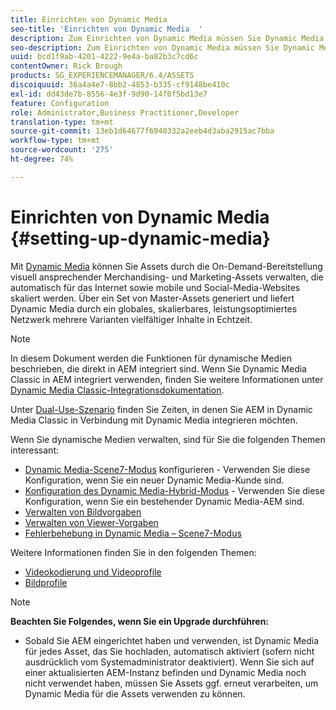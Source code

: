 ```yaml
---
title: Einrichten von Dynamic Media
seo-title: 'Einrichten von Dynamic Media  '
description: Zum Einrichten von Dynamic Media müssen Sie Dynamic Media konfigurieren und Bild- sowie Viewer-Vorgaben verwalten.
seo-description: Zum Einrichten von Dynamic Media müssen Sie Dynamic Media konfigurieren und Bild- sowie Viewer-Vorgaben verwalten.
uuid: bcd1f9ab-4201-4222-9e4a-ba82b3c7cd6c
contentOwner: Rick Brough
products: SG_EXPERIENCEMANAGER/6.4/ASSETS
discoiquuid: 36a4a4e7-8bb2-4853-b335-cf9148be410c
exl-id: dd43de7b-8556-4e3f-9d90-14f0f5bd13e7
feature: Configuration
role: Administrator,Business Practitioner,Developer
translation-type: tm+mt
source-git-commit: 13eb1d64677f6940332a2eeb4d3aba2915ac7bba
workflow-type: tm+mt
source-wordcount: '275'
ht-degree: 74%

---
```


# Einrichten von Dynamic Media  {#setting-up-dynamic-media}

Mit [Dynamic Media](https://www.adobe.com/de/solutions/web-experience-management/dynamic-media.html) können Sie Assets durch die On-Demand-Bereitstellung visuell ansprechender Merchandising- und Marketing-Assets verwalten, die automatisch für das Internet sowie mobile und Social-Media-Websites skaliert werden. Über ein Set von Master-Assets generiert und liefert Dynamic Media durch ein globales, skalierbares, leistungsoptimiertes Netzwerk mehrere Varianten vielfältiger Inhalte in Echtzeit.

>[!NOTE]
>
>In diesem Dokument werden die Funktionen für dynamische Medien beschrieben, die direkt in AEM integriert sind. Wenn Sie Dynamic Media Classic in AEM integriert verwenden, finden Sie weitere Informationen unter [Dynamic Media Classic-Integrationsdokumentation](/help/sites-administering/scene7.md).
>
>Unter [Dual-Use-Szenario](/help/sites-administering/scene7.md#dual-use-scenario) finden Sie Zeiten, in denen Sie AEM in Dynamic Media Classic in Verbindung mit Dynamic Media integrieren möchten.

Wenn Sie dynamische Medien verwalten, sind für Sie die folgenden Themen interessant:

* [Dynamic Media-Scene7-Modus](config-dms7.md)  konfigurieren - Verwenden Sie diese Konfiguration, wenn Sie ein neuer Dynamic Media-Kunde sind.
* [Konfiguration des Dynamic Media-Hybrid-Modus](config-dynamic.md)  - Verwenden Sie diese Konfiguration, wenn Sie ein bestehender Dynamic Media-AEM sind.
* [Verwalten von Bildvorgaben](managing-image-presets.md)
* [Verwalten von Viewer-Vorgaben](managing-viewer-presets.md)
* [Fehlerbehebung in Dynamic Media – Scene7-Modus](troubleshoot-dms7.md)

Weitere Informationen finden Sie in den folgenden Themen:

* [Videokodierung und Videoprofile](video-profiles.md)
* [Bildprofile](image-profiles.md)

>[!NOTE]
>
>**Beachten Sie Folgendes, wenn Sie ein Upgrade durchführen:**
>
>* Sobald Sie AEM eingerichtet haben und verwenden, ist Dynamic Media für jedes Asset, das Sie hochladen, automatisch aktiviert (sofern nicht ausdrücklich vom Systemadministrator deaktiviert). Wenn Sie sich auf einer aktualisierten AEM-Instanz befinden und Dynamic Media noch nicht verwendet haben, müssen Sie Assets ggf. erneut verarbeiten, um Dynamic Media für die Assets verwenden zu können.

